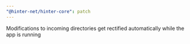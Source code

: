 ```yaml
---
"@hinter-net/hinter-core": patch
---
```


Modifications to incoming directories get rectified automatically while the app is running
